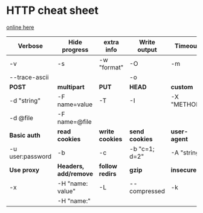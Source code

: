 # HTTP cheat sheet

[online here](https://curl.github.io/curl-cheat-sheet/http-sheet.html)

| Verbose          | Hide progress           | extra info        | Write output     | Timeout        |
| ---------------- | ----------------------- | ----------------- | ---------------- | -------------- |
| -v               | -s                      | -w "format"       | -O               | -m             |
| --trace-ascii    |                         |                   | -o               |                |
| **POST**         | **multipart**           | **PUT**           | **HEAD**         | **custom**     |
| -d "string"      | -F name=value           | -T                | -I               | -X "METHOD"    |
| -d @file         | -F name=@file           |                   |                  |                |
| **Basic auth**   | **read cookies**        | **write cookies** | **send cookies** | **user-agent** |
| -u user:password | -b                      | -c                | -b "c=1; d=2"    | -A "string"    |
| **Use proxy**    | **Headers, add/remove** | **follow redirs** | **gzip**         | **insecure**   |
| -x               | -H "name: value"        | -L                | --compressed     | -k             |
|                  | -H "name:"              |                   |                  |                |
